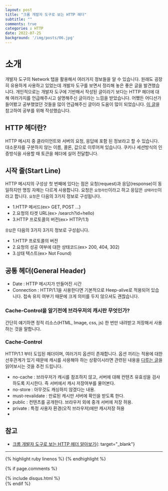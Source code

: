 ```yaml
---
layout: post
title: "크롬 개발자 도구로 보는 HTTP 헤더"
subtitle: ""
comments: true
categories : HTTP
date: 2022-07-25
background: '/img/posts/06.jpg'
---
```


# 소개
개발자 도구의 Network 탭을 활용해서 여러가지 정보들을 알 수 있습니다.
원래도 굉장히 유용하게 사용하고 있었는데 개발자 도구를 보면서 정리해 놓은 좋은 글을 발견했습니다.
개인적으로는 개발자 도구에 기반해서 작성된 글이라기 보다는 HTTP 헤더에 대해 여러가지를 언급해주시고 설명해주신 글이라는 느낌을 받았습니다.
어쨌든 어디선가 들어봤고 공부했었던 것들을 많이 언급해주신 글이라 도움이 많이 되었습니다.
[이 글](https://velog.io/@pixelstudio/%ED%81%AC%EB%A1%AC-%EA%B0%9C%EB%B0%9C%EC%9E%90-%EB%8F%84%EA%B5%AC%EB%A1%9C-%EB%B3%B4%EB%8A%94-HTTP-%ED%97%A4%EB%8D%94-%EC%95%8C%EC%95%84%EB%B3%B4%EA%B8%B0)을 참고하여 공부를 위해 작성했습니다.

## HTTP 헤더란?
HTTP 메시지 중 클라이언트와 서버의 요청, 응답에 포함 된 정보라고 할 수 있습니다.
대소문자를 구분하지 않는 이름, 콜론, 값으로 이루어져 있습니다.
쿠키나 세션방식의 인증방식을 사용할 때 토큰을 헤더에 실어 전달합니다.

## 시작 줄(Start Line)
HTTP 메시지의 구성상 첫 번째에 있다는 점은 요청(request)과 응답(response)이 동일하지만 명칭 자체는 다르게 사용합니다.
요청은 `요청라인`이라고 하고 응답은 `상태라인`이라고 합니다.
`요청`은 다음의 3가지 정보로 구성됩니다.
- 1.HTTP 메서드(ex> GET, POST ...)
- 2.요청의 타겟 URL(ex> /search?id=hello)
- 3.HTTP 프로토콜의 버전(ex> HTTP/1.1)

`응답`은 다음의 3가지 3가지 정보로 구성쇱니다.
- 1.HTTP 프로토콜의 버전
- 2.요청의 성공 여부에 대한 상태코드(ex> 200, 404, 302)
- 3.상태 텍스트(ex> Not Found)

## 공통 헤더(General Header)
- Date : HTTP 메시지가 만들어진 시간
- Connection : HTTP/1.1을 사용한다면 기본적으로 Heep-alive로 적용되어 있습니다. 접속 유지 여부기 때문에 크게 의미를 두지 않으셔도 괜찮습니다.

### Cache-Control을 알기전에 브라우저의 캐시란 무엇인가?
간단히 얘기하면 정적 리소스(HTML, Image, css, js) 한 번만 내려받고 저장해서 사용하는 것을 말합니다.

### Cache-Control
HTTP/1.1 부터 도입된 헤더이며, 여러가지 옵션이 존재합니다.
옵션 끼리는 적용에 대한 선후관계가 있기 때문에 캐시를 사용해야 하는 상황이시라면 관련된 내용을 [다루는 글](https://quska45.github.io/http/2022/07/20/cache.html)을 읽어보시는 것을 추천 드립니다.
- no-cache : 브라우저가 캐시를 참조하지 않고, 서버에 대해 컨텐츠 유효성을 검사하도록 지시한다. 즉 서버에서 캐시 저장여부를 물어본다.
- no-store : 아무것도 캐싱하지 않겠다는 내용.
- must-revalidate : 만료된 캐시만 서버에 확인을 받도록 한다.
- public : 컨텐츠를 공개한다. 브라우저 외에 중개 서버에 저장 허용.
- private : 특정 사용자 환경(오직 브라우저)에만 캐시저장 허용
- 


## 참고
- [크롬 개발자 도구로 보는 HTTP 헤더 알아보기](https://velog.io/@pixelstudio/%ED%81%AC%EB%A1%AC-%EA%B0%9C%EB%B0%9C%EC%9E%90-%EB%8F%84%EA%B5%AC%EB%A1%9C-%EB%B3%B4%EB%8A%94-HTTP-%ED%97%A4%EB%8D%94-%EC%95%8C%EC%95%84%EB%B3%B4%EA%B8%B0){: target="_blank"}

--- 

{% highlight ruby linenos %}
{% endhighlight %}

{% if page.comments %}
<div id="post-disqus" class="container">
{% include disqus.html %}
</div>
{% endif %}
